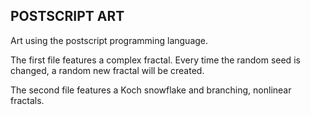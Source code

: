 ## POSTSCRIPT ART

Art using the postscript programming language.

The first file features a complex fractal. Every time the random seed is changed,
a random new fractal will be created.

The second file features a Koch snowflake and branching, nonlinear fractals. 
